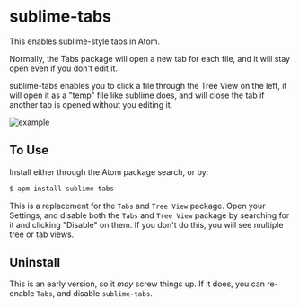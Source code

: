 # sublime-tabs

This enables sublime-style tabs in Atom.

Normally, the Tabs package will open a new tab for each file, and it will stay open even if you don't edit it.

sublime-tabs enables you to click a file through the Tree View on the left, it will open it as a "temp" file like sublime does,
and will close the tab if another tab is opened without you editing it.

![example](https://raw.githubusercontent.com/ddavison/sublime-tabs/master/images/example.gif)

## To Use
Install either through the Atom package search, or by:
```sh
$ apm install sublime-tabs
```

This is a replacement for the `Tabs` and `Tree View` package.  Open your Settings, and disable both the `Tabs` and `Tree View` package by searching for it and clicking "Disable" on them.
If you don't do this, you will see multiple tree or tab views.

## Uninstall
This is an early version, so it *may* screw things up.  If it does, you can re-enable `Tabs`, and disable `sublime-tabs`.
